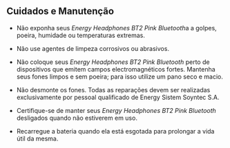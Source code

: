 ## Cuidados e Manutenção 
- Não exponha seus *Energy Headphones BT2 Pink Bluetooth*a a golpes, poeira, humidade ou temperaturas extremas. 
- Não use agentes de limpeza corrosivos ou abrasivos. 

- Não coloque seus *Energy Headphones BT2 Pink Bluetooth* perto de dispositivos que emitem campos electromagnéticos fortes. Mantenha seus fones limpos e sem poeira; para isso utilize um pano seco e macio.
- Não desmonte os fones. Todas as reparações devem ser realizadas exclusivamente por pessoal qualificado de Energy Sistem Soyntec S.A. 
- Certifique-se de manter seus *Energy Headphones BT2 Pink Bluetooth* desligados quando não estiverem em uso. 
- Recarregue a bateria quando ela está esgotada para prolongar a vida útil da mesma.
